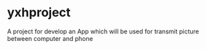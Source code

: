 # yxhproject
A project for develop an App which will be used for transmit picture between computer and phone

